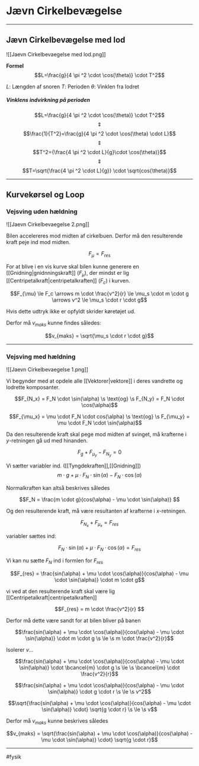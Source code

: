 # Jævn Cirkelbevægelse

---

## Jævn Cirkelbevægelse med lod
![[Jaevn Cirkelbevaegelse med lod.png]]

**Formel**
$$L=\frac{g}{4 \pi ^2 \cdot \cos(\theta)} \cdot T^2$$

$L$: Længden af snoren
$T$: Perioden
$\theta$: Vinklen fra lodret

##### Vinklens indvirkning på perioden
$$L=\frac{g}{4 \pi ^2 \cdot \cos(\theta)} \cdot T^2$$
$$\Updownarrow$$
$$\frac{1}{T^2}=\frac{g}{4 \pi ^2 \cdot \cos(\theta) \cdot L}$$
$$\Updownarrow$$
$$T^2={\frac{4 \pi ^2 \cdot L}{g}\cdot \cos(\theta)}$$
$$\Updownarrow$$
$$T=\sqrt{\frac{4 \pi ^2 \cdot L}{g}} \cdot \sqrt{cos(\theta)}$$

---

## Kurvekørsel og Loop

### Vejsving uden hældning
![[Jaevn Cirkelbevaegelse 2.png]]

Bilen accelereres mod midten af cirkelbuen. Derfor må den resulterende kraft peje ind mod midten.

$$F_\mu = F_{res}$$

For at blive i en vis kurve skal bilen kunne generere en [[Gnidning|gnidnningskraft]] ($F_{\mu}$), der mindst er lig [[Centripetalkraft|centripetalkraften]] ($F_c$) i kurven.

$$F_{\mu} \le F_c \arrows m \cdot  \frac{v^2}{r} \le \mu_s \cdot m \cdot g \arrows v^2 \le \mu_s \cdot r \cdot g$$

Hvis dette udtryk ikke er opfyldt skrider køretøjet ud.

Derfor må $v_{maks}$ kunne findes således:

$$v_{maks} = \sqrt{\mu_s \cdot r \cdot g}$$

---
### Vejsving med hældning
![[Jaevn Cirkelbevaegelse 1.png]]

Vi begynder med at opdele alle [[Vektorer|vektore]] i deres vandrette og lodrette komposanter.

$$F_{N_x} = F_N \cdot \sin(\alpha) \s \text{og} \s F_{N_y} = F_N \cdot \cos(\alpha)$$

$$F_{\mu_x} = \mu \cdot F_N \cdot cos(\alpha) \s \text{og} \s F_{\mu_y} = \mu \cdot F_N \cdot \sin(\alpha)$$

Da den resulterende kraft skal pege mod midten af svinget, må krafterne i $y$-retningen gå ud med hinanden.

$$F_g + F_{\mu_y} - F_{N_y} = 0$$

Vi sætter variabler ind. ([[Tyngdekraften]],[[Gnidning]])
$$m \cdot g + \mu \cdot F_N \cdot \sin(\alpha) - F_N \cdot \cos(\alpha)$$

Normalkraften kan altså beskrives således 

$$F_N =  \frac{m \cdot g}{cos(\alpha) - \mu \cdot \sin(\alpha)} $$

Og den resulterende kraft, må være resultanten af krafterne i $x$-retningen.

$$F_{N_x} + F_{\mu_x} = F_{res}$$

variabler sættes ind: 

$$F_N \cdot \sin(\alpha) + \mu \cdot F_N \cdot \cos(\alpha) = F_{res}$$

Vi kan nu sætte $F_N$ ind i formlen for $F_{res}$

$$F_{res} =  \frac{sin(\alpha) + \mu \cdot \cos(\alpha)}{cos(\alpha) - \mu \cdot \sin(\alpha)} \cdot m \cdot g$$

vi ved at den resulterende kraft skal være lig [[Centripetalkraft|centripetalkraften]]

$$F_{res} = m \cdot  \frac{v^2}{r} $$

Derfor må dette være sandt for at bilen bliver på banen

$$\frac{sin(\alpha) + \mu \cdot \cos(\alpha)}{cos(\alpha) - \mu \cdot \sin(\alpha)} \cdot m \cdot g \s \le \s m \cdot  \frac{v^2}{r}$$
 
 Isolerer $v$...
 
 $$\frac{sin(\alpha) + \mu \cdot \cos(\alpha)}{cos(\alpha) - \mu \cdot \sin(\alpha)} \cdot \bcancel{m} \cdot g \s \le \s \bcancel{m} \cdot  \frac{v^2}{r}$$
 
 $$\frac{sin(\alpha) + \mu \cdot \cos(\alpha)}{cos(\alpha) - \mu \cdot \sin(\alpha)} \cdot g \cdot r \s \le \s v^2$$
 
  $$\sqrt{\frac{sin(\alpha) + \mu \cdot \cos(\alpha)}{cos(\alpha) - \mu \cdot \sin(\alpha)} \cdot} \sqrt{g \cdot r} \s \le \s v$$
  
  Derfor må $v_{maks}$ kunne beskrives således

$$v_{maks} = \sqrt{\frac{sin(\alpha) + \mu \cdot \cos(\alpha)}{cos(\alpha) - \mu \cdot \sin(\alpha)} \cdot} \sqrt{g \cdot r}$$

---
#fysik 
